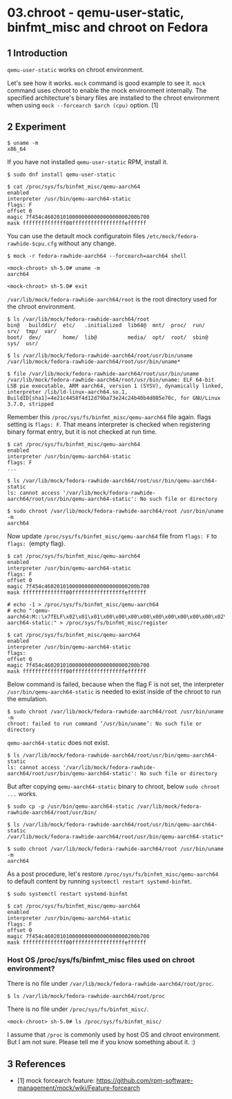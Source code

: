 # 03.chroot - qemu-user-static, binfmt_misc and chroot on Fedora

## 1 Introduction

`qemu-user-static` works on chroot environment.

Let's see how it works. `mock` command is good example to see it. `mock` command uses chroot to enable the mock environment internally. The specified architecture's binary files are installed to the chroot environment when using `mock --forcearch $arch (cpu)` option. [1]

## 2 Experiment

```
$ uname -m
x86_64
```

If you have not installed `qemu-user-static` RPM, install it.

```
$ sudo dnf install qemu-user-static

$ cat /proc/sys/fs/binfmt_misc/qemu-aarch64
enabled
interpreter /usr/bin/qemu-aarch64-static
flags: F
offset 0
magic 7f454c460201010000000000000000000200b700
mask ffffffffffffff00fffffffffffffffffeffffff
```

You can use the detault mock configuratoin files `/etc/mock/fedora-rawhide-$cpu.cfg` without any change.

```
$ mock -r fedora-rawhide-aarch64 --forcearch=aarch64 shell
```

```
<mock-chroot> sh-5.0# uname -m
aarch64

<mock-chroot> sh-5.0# exit
```

`/var/lib/mock/fedora-rawhide-aarch64/root` is the root directory used for the chroot environment.

```
$ ls /var/lib/mock/fedora-rawhide-aarch64/root
bin@   builddir/  etc/   .initialized  lib64@  mnt/  proc/  run/   srv/  tmp/  var/
boot/  dev/       home/  lib@          media/  opt/  root/  sbin@  sys/  usr/
```

```
$ ls /var/lib/mock/fedora-rawhide-aarch64/root/usr/bin/uname
/var/lib/mock/fedora-rawhide-aarch64/root/usr/bin/uname*

$ file /var/lib/mock/fedora-rawhide-aarch64/root/usr/bin/uname
/var/lib/mock/fedora-rawhide-aarch64/root/usr/bin/uname: ELF 64-bit LSB pie executable, ARM aarch64, version 1 (SYSV), dynamically linked, interpreter /lib/ld-linux-aarch64.so.1, BuildID[sha1]=4e21c4458f4d12d79ba73e24c24b40b4d085e70c, for GNU/Linux 3.7.0, stripped
```

Remember this `/proc/sys/fs/binfmt_misc/qemu-aarch64` file again. flags setting is `flags: F`. That means interpreter is checked when registering binary format entry, but it is not checked at run time.

```
$ cat /proc/sys/fs/binfmt_misc/qemu-aarch64
enabled
interpreter /usr/bin/qemu-aarch64-static
flags: F
...
```

```
$ ls /var/lib/mock/fedora-rawhide-aarch64/root/usr/bin/qemu-aarch64-static
ls: cannot access '/var/lib/mock/fedora-rawhide-aarch64/root/usr/bin/qemu-aarch64-static': No such file or directory

$ sudo chroot /var/lib/mock/fedora-rawhide-aarch64/root /usr/bin/uname -m
aarch64
```

Now update `/proc/sys/fs/binfmt_misc/qemu-aarch64` file from `flags: F` to `flags: `(empty flag).

```
$ cat /proc/sys/fs/binfmt_misc/qemu-aarch64
enabled
interpreter /usr/bin/qemu-aarch64-static
flags: F
offset 0
magic 7f454c460201010000000000000000000200b700
mask ffffffffffffff00fffffffffffffffffeffffff
```

```
# echo -1 > /proc/sys/fs/binfmt_misc/qemu-aarch64
# echo ":qemu-aarch64:M::\x7fELF\x02\x01\x01\x00\x00\x00\x00\x00\x00\x00\x00\x00\x02\x00\xb7\x00:\xff\xff\xff\xff\xff\xff\xff\x00\xff\xff\xff\xff\xff\xff\xff\xff\xfe\xff\xff\xff:/usr/bin/qemu-aarch64-static:" > /proc/sys/fs/binfmt_misc/register
```

```
$ cat /proc/sys/fs/binfmt_misc/qemu-aarch64
enabled
interpreter /usr/bin/qemu-aarch64-static
flags: 
offset 0
magic 7f454c460201010000000000000000000200b700
mask ffffffffffffff00fffffffffffffffffeffffff
```

Below command is failed, because when the flag F is not set, the interpreter `/usr/bin/qemu-aarch64-static` is needed to exist inside of the chroot to run the emulation.

```
$ sudo chroot /var/lib/mock/fedora-rawhide-aarch64/root /usr/bin/uname -m
chroot: failed to run command ‘/usr/bin/uname’: No such file or directory
```

`qemu-aarch64-static` does not exist.

```
$ ls /var/lib/mock/fedora-rawhide-aarch64/root/usr/bin/qemu-aarch64-static
ls: cannot access '/var/lib/mock/fedora-rawhide-aarch64/root/usr/bin/qemu-aarch64-static': No such file or directory
```

But after copying `qemu-aarch64-static` binary to chroot, below `sudo chroot ...` works.

```
$ sudo cp -p /usr/bin/qemu-aarch64-static /var/lib/mock/fedora-rawhide-aarch64/root/usr/bin/

$ ls /var/lib/mock/fedora-rawhide-aarch64/root/usr/bin/qemu-aarch64-static
/var/lib/mock/fedora-rawhide-aarch64/root/usr/bin/qemu-aarch64-static*

$ sudo chroot /var/lib/mock/fedora-rawhide-aarch64/root /usr/bin/uname -m
aarch64
```

As a post procedure, let's restore `/proc/sys/fs/binfmt_misc/qemu-aarch64` to default content by running `systemctl restart systemd-binfmt`.

```
$ sudo systemctl restart systemd-binfmt

$ cat /proc/sys/fs/binfmt_misc/qemu-aarch64
enabled
interpreter /usr/bin/qemu-aarch64-static
flags: F
offset 0
magic 7f454c460201010000000000000000000200b700
mask ffffffffffffff00fffffffffffffffffeffffff
```

### Host OS /proc/sys/fs/binfmt_misc files used on chroot environment?

There is no file under `/var/lib/mock/fedora-rawhide-aarch64/root/proc`.

```
$ ls /var/lib/mock/fedora-rawhide-aarch64/root/proc
```

There is no file under `/proc/sys/fs/binfmt_misc/`.

```
<mock-chroot> sh-5.0# ls /proc/sys/fs/binfmt_misc/
```

I assume that `/proc` is commonly used by host OS and chroot environment.
But I am not sure. Please tell me if you know something about it. :)

## 3 References

* [1] mock forcearch feature: https://github.com/rpm-software-management/mock/wiki/Feature-forcearch
